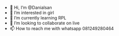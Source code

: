 - 👋 Hi, I’m @Danialsan
- 👀 I’m interested in girl
- 🌱 I’m currently learning RPL
- 💞️ I’m looking to collaborate on live
- 📫 How to reach me with whatsapp 081249280464

<!---
Danialsan/Danialsan is a ✨ special ✨ repository because its `README.md` (this file) appears on your GitHub profile.
You can click the Preview link to take a look at your changes.
--->
